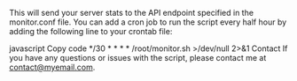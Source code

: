 
This will send your server stats to the API endpoint specified in the monitor.conf file. You can add a cron job to run the script every half hour by adding the following line to your crontab file:

javascript
Copy code
*/30 * * * * /root/monitor.sh >/dev/null 2>&1
Contact
If you have any questions or issues with the script, please contact me at contact@myemail.com.
